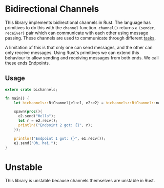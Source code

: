 # Bidirectional Channels

This library implements bidirectional channels in Rust.
The language has primitives to do this with the `channel`
function. `channel()` returns a `(sender, receiver)` pair
which can communicate with each other using message passing.
These channels are used to communicate through different
[tasks](http://doc.rust-lang.org/guide.html#tasks).

A limitation of this is that only one can send messages,
and the other can only receive messages.
Using Rust's primitives we can extend this behaviour
to allow sending and receiving messages from both ends.
We call these ends Endpoints.

## Usage

```rust
extern crate bichannels;

fn main() {
    let bichannels::BiChannel{e1:e1, e2:e2} = bichannels::BiChannel::new();

    spawn(proc(){
      e2.send("Hello");
      let r = e2.recv();
      println!("Endpoint 2 got: {}", r);
    });

    println!("Endpoint 1 got: {}", e1.recv());
    e1.send("Oh, hai.");
}
```

# Unstable

This library is unstable because channels themselves
are unstable in Rust.
